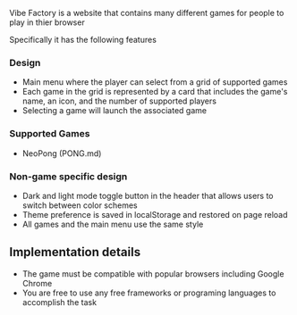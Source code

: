 Vibe Factory is a website that contains many different games for people to play in thier browser

Specifically it has the following features

### Design

- Main menu where the player can select from a grid of supported games
- Each game in the grid is represented by a card that includes the game's name, an icon, and the number of supported players
- Selecting a game will launch the associated game

### Supported Games

- NeoPong (PONG.md)

### Non-game specific design

- Dark and light mode toggle button in the header that allows users to switch between color schemes
- Theme preference is saved in localStorage and restored on page reload
- All games and the main menu use the same style

## Implementation details

- The game must be compatible with popular browsers including Google Chrome
- You are free to use any free frameworks or programing languages to accomplish the task
